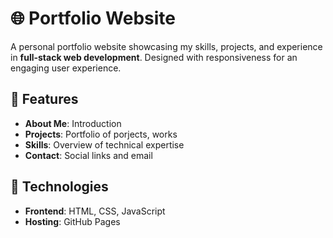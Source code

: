 <h1>🌐 Portfolio Website</h1>
  <p>A personal portfolio website showcasing my skills, projects, and experience in <strong>full-stack web development</strong>. Designed with responsiveness for an engaging user experience.</p>
  
  <h2>🚀 Features</h2>
  <ul>
    <li><strong>About Me</strong>: Introduction</li>
    <li><strong>Projects</strong>: Portfolio of porjects, works</li>
    <li><strong>Skills</strong>: Overview of technical expertise</li>
    <li><strong>Contact</strong>: Social links and email</li>
  </ul>

  <h2>🔧 Technologies</h2>
  <ul>
    <li><strong>Frontend</strong>: HTML, CSS, JavaScript</li>
    <li><strong>Hosting</strong>: GitHub Pages</li>
  </ul>
